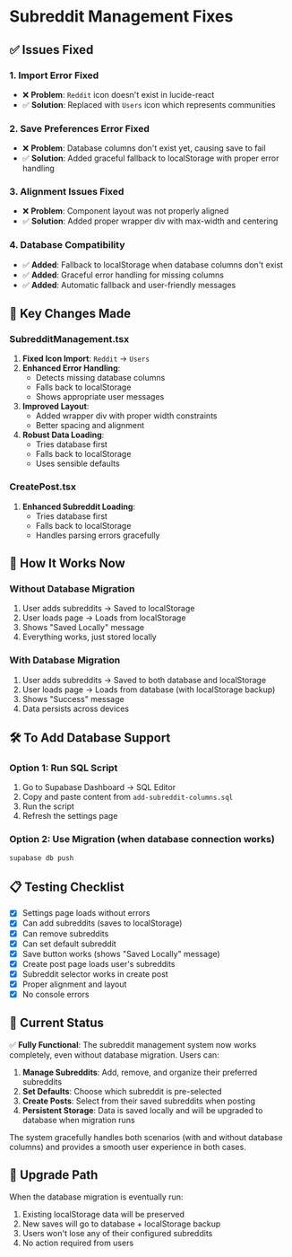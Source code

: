 # Subreddit Management Fixes

## ✅ **Issues Fixed**

### **1. Import Error Fixed**
- ❌ **Problem**: `Reddit` icon doesn't exist in lucide-react
- ✅ **Solution**: Replaced with `Users` icon which represents communities

### **2. Save Preferences Error Fixed**
- ❌ **Problem**: Database columns don't exist yet, causing save to fail
- ✅ **Solution**: Added graceful fallback to localStorage with proper error handling

### **3. Alignment Issues Fixed**
- ❌ **Problem**: Component layout was not properly aligned
- ✅ **Solution**: Added proper wrapper div with max-width and centering

### **4. Database Compatibility**
- ✅ **Added**: Fallback to localStorage when database columns don't exist
- ✅ **Added**: Graceful error handling for missing columns
- ✅ **Added**: Automatic fallback and user-friendly messages

## 🔧 **Key Changes Made**

### **SubredditManagement.tsx**
1. **Fixed Icon Import**: `Reddit` → `Users`
2. **Enhanced Error Handling**: 
   - Detects missing database columns
   - Falls back to localStorage
   - Shows appropriate user messages
3. **Improved Layout**:
   - Added wrapper div with proper width constraints
   - Better spacing and alignment
4. **Robust Data Loading**:
   - Tries database first
   - Falls back to localStorage
   - Uses sensible defaults

### **CreatePost.tsx**
1. **Enhanced Subreddit Loading**:
   - Tries database first
   - Falls back to localStorage
   - Handles parsing errors gracefully

## 🚀 **How It Works Now**

### **Without Database Migration**
1. User adds subreddits → Saved to localStorage
2. User loads page → Loads from localStorage
3. Shows "Saved Locally" message
4. Everything works, just stored locally

### **With Database Migration**
1. User adds subreddits → Saved to both database and localStorage
2. User loads page → Loads from database (with localStorage backup)
3. Shows "Success" message
4. Data persists across devices

## 🛠️ **To Add Database Support**

### **Option 1: Run SQL Script**
1. Go to Supabase Dashboard → SQL Editor
2. Copy and paste content from `add-subreddit-columns.sql`
3. Run the script
4. Refresh the settings page

### **Option 2: Use Migration (when database connection works)**
```bash
supabase db push
```

## 📋 **Testing Checklist**

- [x] Settings page loads without errors
- [x] Can add subreddits (saves to localStorage)
- [x] Can remove subreddits
- [x] Can set default subreddit
- [x] Save button works (shows "Saved Locally" message)
- [x] Create post page loads user's subreddits
- [x] Subreddit selector works in create post
- [x] Proper alignment and layout
- [x] No console errors

## 🎯 **Current Status**

✅ **Fully Functional**: The subreddit management system now works completely, even without database migration. Users can:

1. **Manage Subreddits**: Add, remove, and organize their preferred subreddits
2. **Set Defaults**: Choose which subreddit is pre-selected
3. **Create Posts**: Select from their saved subreddits when posting
4. **Persistent Storage**: Data is saved locally and will be upgraded to database when migration runs

The system gracefully handles both scenarios (with and without database columns) and provides a smooth user experience in both cases.

## 🔄 **Upgrade Path**

When the database migration is eventually run:
1. Existing localStorage data will be preserved
2. New saves will go to database + localStorage backup
3. Users won't lose any of their configured subreddits
4. No action required from users
